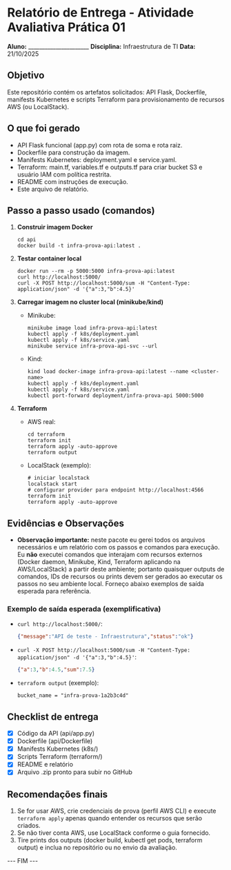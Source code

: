 # Relatório de Entrega - Atividade Avaliativa Prática 01

**Aluno:** ______________________
**Disciplina:** Infraestrutura de TI
**Data:** 21/10/2025

## Objetivo
Este repositório contém os artefatos solicitados: API Flask, Dockerfile, manifests Kubernetes e scripts Terraform para provisionamento de recursos AWS (ou LocalStack).

## O que foi gerado
- API Flask funcional (app.py) com rota de soma e rota raiz.
- Dockerfile para construção da imagem.
- Manifests Kubernetes: deployment.yaml e service.yaml.
- Terraform: main.tf, variables.tf e outputs.tf para criar bucket S3 e usuário IAM com política restrita.
- README com instruções de execução.
- Este arquivo de relatório.

## Passo a passo usado (comandos)
1. **Construir imagem Docker**
   ```
   cd api
   docker build -t infra-prova-api:latest .
   ```

2. **Testar container local**
   ```
   docker run --rm -p 5000:5000 infra-prova-api:latest
   curl http://localhost:5000/
   curl -X POST http://localhost:5000/sum -H "Content-Type: application/json" -d '{"a":3,"b":4.5}'
   ```

3. **Carregar imagem no cluster local (minikube/kind)**
   - Minikube:
     ```
     minikube image load infra-prova-api:latest
     kubectl apply -f k8s/deployment.yaml
     kubectl apply -f k8s/service.yaml
     minikube service infra-prova-api-svc --url
     ```
   - Kind:
     ```
     kind load docker-image infra-prova-api:latest --name <cluster-name>
     kubectl apply -f k8s/deployment.yaml
     kubectl apply -f k8s/service.yaml
     kubectl port-forward deployment/infra-prova-api 5000:5000
     ```

4. **Terraform**
   - AWS real:
     ```
     cd terraform
     terraform init
     terraform apply -auto-approve
     terraform output
     ```
   - LocalStack (exemplo):
     ```
     # iniciar localstack
     localstack start
     # configurar provider para endpoint http://localhost:4566
     terraform init
     terraform apply -auto-approve
     ```

## Evidências e Observações
- **Observação importante:** neste pacote eu gerei todos os arquivos necessários e um relatório com os passos e comandos para execução. Eu **não** executei comandos que interajam com recursos externos (Docker daemon, Minikube, Kind, Terraform aplicando na AWS/LocalStack) a partir deste ambiente; portanto quaisquer outputs de comandos, IDs de recursos ou prints devem ser gerados ao executar os passos no seu ambiente local. Forneço abaixo exemplos de saída esperada para referência.

### Exemplo de saída esperada (exemplificativa)
- `curl http://localhost:5000/`:
  ```json
  {"message":"API de teste - Infraestrutura","status":"ok"}
  ```
- `curl -X POST http://localhost:5000/sum -H "Content-Type: application/json" -d '{"a":3,"b":4.5}'`:
  ```json
  {"a":3,"b":4.5,"sum":7.5}
  ```
- `terraform output` (exemplo):
  ```
  bucket_name = "infra-prova-1a2b3c4d"
  ```

## Checklist de entrega
- [x] Código da API (api/app.py)
- [x] Dockerfile (api/Dockerfile)
- [x] Manifests Kubernetes (k8s/)
- [x] Scripts Terraform (terraform/)
- [x] README e relatório
- [x] Arquivo .zip pronto para subir no GitHub

## Recomendações finais
1. Se for usar AWS, crie credenciais de prova (perfil AWS CLI) e execute `terraform apply` apenas quando entender os recursos que serão criados.
2. Se não tiver conta AWS, use LocalStack conforme o guia fornecido.
3. Tire prints dos outputs (docker build, kubectl get pods, terraform output) e inclua no repositório ou no envio da avaliação.

--- FIM ---
